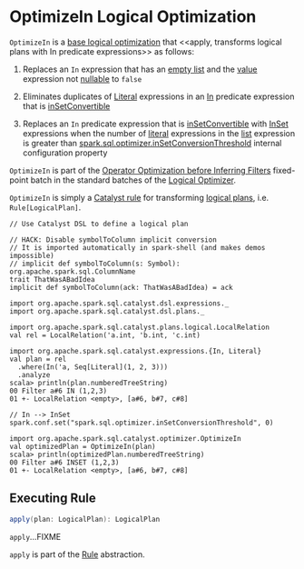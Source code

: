 # OptimizeIn Logical Optimization

`OptimizeIn` is a [base logical optimization](../catalyst/Optimizer.md#batches) that <<apply, transforms logical plans with In predicate expressions>> as follows:

1. Replaces an `In` expression that has an [empty list](../expressions/In.md#list) and the [value](../expressions/In.md#value) expression not [nullable](../expressions/Expression.md#nullable) to `false`

1. Eliminates duplicates of [Literal](../expressions/Literal.md) expressions in an [In](../expressions/In.md) predicate expression that is [inSetConvertible](../expressions/In.md#inSetConvertible)

1. Replaces an `In` predicate expression that is [inSetConvertible](../expressions/In.md#inSetConvertible) with [InSet](../expressions/InSet.md) expressions when the number of [literal](../expressions/Literal.md) expressions in the [list](../expressions/In.md#list) expression is greater than [spark.sql.optimizer.inSetConversionThreshold](../configuration-properties.md#spark.sql.optimizer.inSetConversionThreshold) internal configuration property

`OptimizeIn` is part of the [Operator Optimization before Inferring Filters](../catalyst/Optimizer.md#Operator_Optimization_before_Inferring_Filters) fixed-point batch in the standard batches of the [Logical Optimizer](../catalyst/Optimizer.md).

`OptimizeIn` is simply a [Catalyst rule](../catalyst/Rule.md) for transforming [logical plans](../logical-operators/LogicalPlan.md), i.e. `Rule[LogicalPlan]`.

```text
// Use Catalyst DSL to define a logical plan

// HACK: Disable symbolToColumn implicit conversion
// It is imported automatically in spark-shell (and makes demos impossible)
// implicit def symbolToColumn(s: Symbol): org.apache.spark.sql.ColumnName
trait ThatWasABadIdea
implicit def symbolToColumn(ack: ThatWasABadIdea) = ack

import org.apache.spark.sql.catalyst.dsl.expressions._
import org.apache.spark.sql.catalyst.dsl.plans._

import org.apache.spark.sql.catalyst.plans.logical.LocalRelation
val rel = LocalRelation('a.int, 'b.int, 'c.int)

import org.apache.spark.sql.catalyst.expressions.{In, Literal}
val plan = rel
  .where(In('a, Seq[Literal](1, 2, 3)))
  .analyze
scala> println(plan.numberedTreeString)
00 Filter a#6 IN (1,2,3)
01 +- LocalRelation <empty>, [a#6, b#7, c#8]

// In --> InSet
spark.conf.set("spark.sql.optimizer.inSetConversionThreshold", 0)

import org.apache.spark.sql.catalyst.optimizer.OptimizeIn
val optimizedPlan = OptimizeIn(plan)
scala> println(optimizedPlan.numberedTreeString)
00 Filter a#6 INSET (1,2,3)
01 +- LocalRelation <empty>, [a#6, b#7, c#8]
```

## <span id="apply"> Executing Rule

```scala
apply(plan: LogicalPlan): LogicalPlan
```

`apply`...FIXME

`apply` is part of the [Rule](../catalyst/Rule.md#apply) abstraction.
